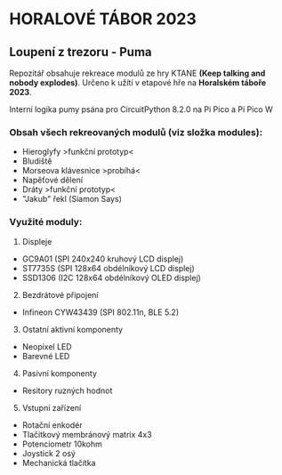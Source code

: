 # HORALOVÉ TÁBOR 2023
## Loupení z trezoru - Puma

Repozitář obsahuje rekreace modulů ze hry KTANE **(Keep talking and nobody explodes)**.
Určeno k užítí v etapové hře na **Horalském táboře 2023**.

Interní logika pumy psána pro CircuitPython 8.2.0 na Pi Pico a Pi Pico W

### Obsah všech rekreovaných modulů **(viz složka modules)**:
- Hieroglyfy >funkční prototyp<
- Bludiště
- Morseova klávesnice >probíhá<
- Napěťové dělení
- Dráty >funkční prototyp<
- "Jakub" řekl (Siamon Says)

### Využité moduly:
1. Displeje
- GC9A01 (SPI 240x240 kruhový LCD displej)
- ST7735S (SPI 128x64 obdélníkový LCD displej)
- SSD1306 (I2C 128x64 obdélníkový OLED displej)
2. Bezdrátové připojení
- Infineon CYW43439 (SPI 802.11n, BLE 5.2)
3. Ostatní aktivní komponenty
- Neopixel LED
- Barevné LED 
4. Pasivní komponenty
- Resitory ruzných hodnot
5. Vstupní zařízení
- Rotační enkodér 
- Tlačitkový membránový matrix 4x3
- Potenciometr 10kohm
- Joystick 2 osý
- Mechanická tlačítka
